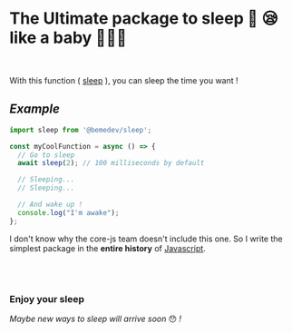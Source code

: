 # The Ultimate package to sleep 🛌 😪 like a baby 👩🏾‍🍼

<br/>

With this function (
[sleep](https://github.com/chlbri/sleep/blob/dev/src/index.ts) ), you can
sleep the time you want !

## _Example_

```typescript
import sleep from '@bemedev/sleep';

const myCoolFunction = async () => {
  // Go to sleep
  await sleep(2); // 100 milliseconds by default

  // Sleeping...
  // Sleeping...

  // And wake up !
  console.log("I'm awake");
};
```

I don't know why the core-js team doesn't include this one. So I write the
simplest package in the **entire history** of
[Javascript](https://www.javascript.com).

<br/> <br/>

### Enjoy your sleep

_Maybe new ways to sleep will arrive soon_ 😯 _!_
